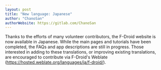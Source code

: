 ```yaml
---
layout: post
title: "New language: Japanese"
author: "ChanoSan"
authorWebsite: https://gitlab.com/ChanoSan
---
```


Thanks to the efforts of many volunteer contributors, the F-Droid website is now available in Japanese. While the main pages and tutorials have been completed, the FAQs and app descriptions are still in progress. Those interested in adding to these translations, or improving existing translations, are encouraged to contribute via F-Droid's Weblate (<https://hosted.weblate.org/languages/ja/f-droid/>).
